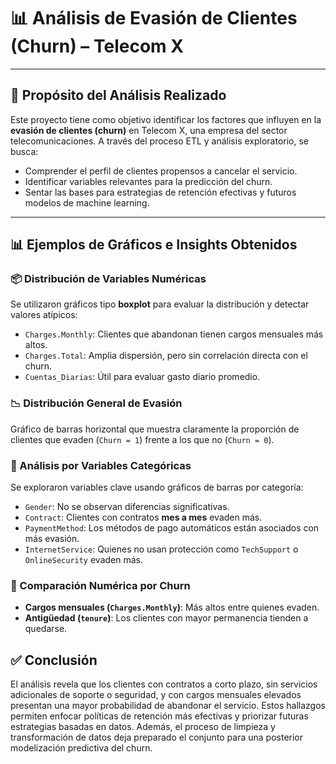# 📊 Análisis de Evasión de Clientes (Churn) – Telecom X

---

## 🎯 Propósito del Análisis Realizado

Este proyecto tiene como objetivo identificar los factores que influyen en la **evasión de clientes (churn)** en Telecom X, una empresa del sector telecomunicaciones. A través del proceso ETL y análisis exploratorio, se busca:

- Comprender el perfil de clientes propensos a cancelar el servicio.
- Identificar variables relevantes para la predicción del churn.
- Sentar las bases para estrategias de retención efectivas y futuros modelos de machine learning.

---

## 📊 Ejemplos de Gráficos e Insights Obtenidos

### 📦 Distribución de Variables Numéricas

Se utilizaron gráficos tipo **boxplot** para evaluar la distribución y detectar valores atípicos:

- `Charges.Monthly`: Clientes que abandonan tienen cargos mensuales más altos.
- `Charges.Total`: Amplia dispersión, pero sin correlación directa con el churn.
- `Cuentas_Diarias`: Útil para evaluar gasto diario promedio.

### 📉 Distribución General de Evasión

Gráfico de barras horizontal que muestra claramente la proporción de clientes que evaden (`Churn = 1`) frente a los que no (`Churn = 0`).

### 🧩 Análisis por Variables Categóricas

Se exploraron variables clave usando gráficos de barras por categoría:

- `Gender`: No se observan diferencias significativas.
- `Contract`: Clientes con contratos **mes a mes** evaden más.
- `PaymentMethod`: Los métodos de pago automáticos están asociados con más evasión.
- `InternetService`: Quienes no usan protección como `TechSupport` o `OnlineSecurity` evaden más.

### 🧮 Comparación Numérica por Churn

- **Cargos mensuales (`Charges.Monthly`)**: Más altos entre quienes evaden.
- **Antigüedad (`tenure`)**: Los clientes con mayor permanencia tienden a quedarse.

## ✅ Conclusión
El análisis revela que los clientes con contratos a corto plazo, sin servicios adicionales de soporte o seguridad, y con cargos mensuales elevados presentan una mayor probabilidad de abandonar el servicio. Estos hallazgos permiten enfocar políticas de retención más efectivas y priorizar futuras estrategias basadas en datos. Además, el proceso de limpieza y transformación de datos deja preparado el conjunto para una posterior modelización predictiva del churn.


